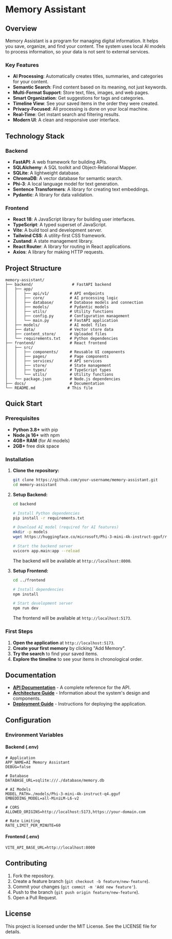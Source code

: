 # Memory Assistant

## Overview

Memory Assistant is a program for managing digital information. It helps you save, organize, and find your content. The system uses local AI models to process information, so your data is not sent to external services.

### Key Features

-   **AI Processing**: Automatically creates titles, summaries, and categories for your content.
-   **Semantic Search**: Find content based on its meaning, not just keywords.
-   **Multi-Format Support**: Store text, files, images, and web pages.
-   **Smart Organization**: Get suggestions for tags and categories.
-   **Timeline View**: See your saved items in the order they were created.
-   **Privacy-Focused**: All processing is done on your local machine.
-   **Real-Time**: Get instant search and filtering results.
-   **Modern UI**: A clean and responsive user interface.

## Technology Stack

### Backend
-   **FastAPI**: A web framework for building APIs.
-   **SQLAlchemy**: A SQL toolkit and Object-Relational Mapper.
-   **SQLite**: A lightweight database.
-   **ChromaDB**: A vector database for semantic search.
-   **Phi-3**: A local language model for text generation.
-   **Sentence Transformers**: A library for creating text embeddings.
-   **Pydantic**: A library for data validation.

### Frontend
-   **React 18**: A JavaScript library for building user interfaces.
-   **TypeScript**: A typed superset of JavaScript.
-   **Vite**: A build tool and development server.
-   **Tailwind CSS**: A utility-first CSS framework.
-   **Zustand**: A state management library.
-   **React Router**: A library for routing in React applications.
-   **Axios**: A library for making HTTP requests.

## Project Structure

```
memory-assistant/
├── backend/                 # FastAPI backend
│   ├── app/
│   │   ├── api/v1/         # API endpoints
│   │   ├── core/           # AI processing logic
│   │   ├── database/       # Database models and connection
│   │   ├── models/         # Pydantic models
│   │   ├── utils/          # Utility functions
│   │   ├── config.py       # Configuration management
│   │   └── main.py         # FastAPI application
│   ├── models/             # AI model files
│   ├── data/               # Vector store data
│   ├── content_store/      # Uploaded files
│   └── requirements.txt    # Python dependencies
├── frontend/               # React frontend
│   ├── src/
│   │   ├── components/     # Reusable UI components
│   │   ├── pages/          # Page components
│   │   ├── services/       # API services
│   │   ├── store/          # State management
│   │   ├── types/          # TypeScript types
│   │   └── utils/          # Utility functions
│   └── package.json        # Node.js dependencies
├── docs/                   # Documentation
└── README.md              # This file
```

## Quick Start

### Prerequisites

-   **Python 3.8+** with pip
-   **Node.js 16+** with npm
-   **4GB+ RAM** (for AI models)
-   **2GB+** free disk space

### Installation

1.  **Clone the repository:**
    ```bash
    git clone https://github.com/your-username/memory-assistant.git
    cd memory-assistant
    ```

2.  **Setup Backend:**
    ```bash
    cd backend
    
    # Install Python dependencies
    pip install -r requirements.txt
    
    # Download AI model (required for AI features)
    mkdir -p models
    wget https://huggingface.co/microsoft/Phi-3-mini-4k-instruct-gguf/resolve/main/Phi-3-mini-4k-instruct-q4.gguf -O models/Phi-3-mini-4k-instruct-q4.gguf
    
    # Start the backend server
    uvicorn app.main:app --reload
    ```
    
    The backend will be available at `http://localhost:8000`.

3.  **Setup Frontend:**
    ```bash
    cd ../frontend
    
    # Install dependencies
    npm install
    
    # Start development server
    npm run dev
    ```
    
    The frontend will be available at `http://localhost:5173`.

### First Steps

1.  **Open the application** at `http://localhost:5173`.
2.  **Create your first memory** by clicking "Add Memory".
3.  **Try the search** to find your saved items.
4.  **Explore the timeline** to see your items in chronological order.

## Documentation

-   **[API Documentation](docs/API.md)** - A complete reference for the API.
-   **[Architecture Guide](docs/ARCHITECTURE.md)** - Information about the system's design and components.
-   **[Deployment Guide](docs/DEPLOYMENT.md)** - Instructions for deploying the application.

## Configuration

### Environment Variables

#### Backend (.env)
```env
# Application
APP_NAME=AI Memory Assistant
DEBUG=false

# Database
DATABASE_URL=sqlite:///./database/memory.db

# AI Models
MODEL_PATH=./models/Phi-3-mini-4k-instruct-q4.gguf
EMBEDDING_MODEL=all-MiniLM-L6-v2

# CORS
ALLOWED_ORIGINS=http://localhost:5173,https://your-domain.com

# Rate Limiting
RATE_LIMIT_PER_MINUTE=60
```

#### Frontend (.env)
```env
VITE_API_BASE_URL=http://localhost:8000
```

## Contributing

1.  Fork the repository.
2.  Create a feature branch (`git checkout -b feature/new-feature`).
3.  Commit your changes (`git commit -m 'Add new feature'`).
4.  Push to the branch (`git push origin feature/new-feature`).
5.  Open a Pull Request.

## License

This project is licensed under the MIT License. See the LICENSE file for details.
